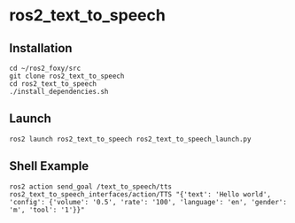 # ros2_text_to_speech

## Installation
```shell
cd ~/ros2_foxy/src
git clone ros2_text_to_speech
cd ros2_text_to_speech
./install_dependencies.sh
```

## Launch
```shell
ros2 launch ros2_text_to_speech ros2_text_to_speech_launch.py
```

## Shell Example
```shell
ros2 action send_goal /text_to_speech/tts ros2_text_to_speech_interfaces/action/TTS "{'text': 'Hello world', 'config': {'volume': '0.5', 'rate': '100', 'language': 'en', 'gender': 'm', 'tool': '1'}}"
```
